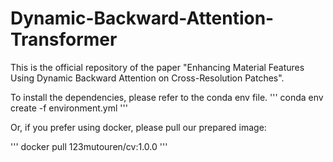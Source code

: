 # Dynamic-Backward-Attention-Transformer
This is the official repository of the paper "Enhancing Material Features Using Dynamic Backward Attention on Cross-Resolution Patches".

To install the dependencies, please refer to the conda env file.
'''
conda env create -f environment.yml
'''

Or, if you prefer using docker, please pull our prepared image:

'''
docker pull 123mutouren/cv:1.0.0
'''

